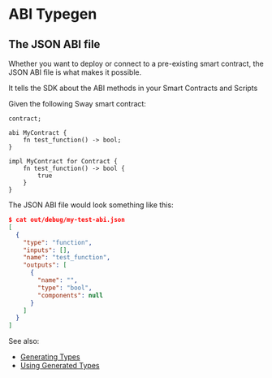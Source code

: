 <script setup>
  import { data } from '../../versions.data'
  const { forc } = data
  const abiUrl = `
    https://docs.fuel.network/docs/sway/sway-program-types/smart_contracts/#the-abi-declaration
  `
  const contractsUrl = `
    https://docs.fuel.network/docs/sway/sway-program-types/smart_contracts/
  `
  const scriptsUrl = `
    https://docs.fuel.network/docs/sway/sway-program-types/scripts/
  `
</script>

# ABI Typegen

## The JSON ABI file

Whether you want to deploy or connect to a pre-existing smart contract, the <a :href="abiUrl" target="_blank" rel="noreferrer">JSON ABI</a> file is what makes it possible.

It tells the SDK about the <a :href="abiUrl" target="_blank" rel="noreferrer">ABI methods</a> in your <a :href="contractsUrl" target="_blank" rel="noreferrer">Smart Contracts</a> and <a :href="scriptsUrl" target="_blank" rel="noreferrer">Scripts</a>

Given the following Sway smart contract:

<!-- TODO: stop using hard-coded snippets -->

```rust:line-numbers
contract;

abi MyContract {
    fn test_function() -> bool;
}

impl MyContract for Contract {
    fn test_function() -> bool {
        true
    }
}
```

The JSON ABI file would look something like this:

```json
$ cat out/debug/my-test-abi.json
[
  {
    "type": "function",
    "inputs": [],
    "name": "test_function",
    "outputs": [
      {
        "name": "",
        "type": "bool",
        "components": null
      }
    ]
  }
]
```

See also:

- [Generating Types](./generating-types-from-abi.md)
- [Using Generated Types](./using-generated-types.md)
